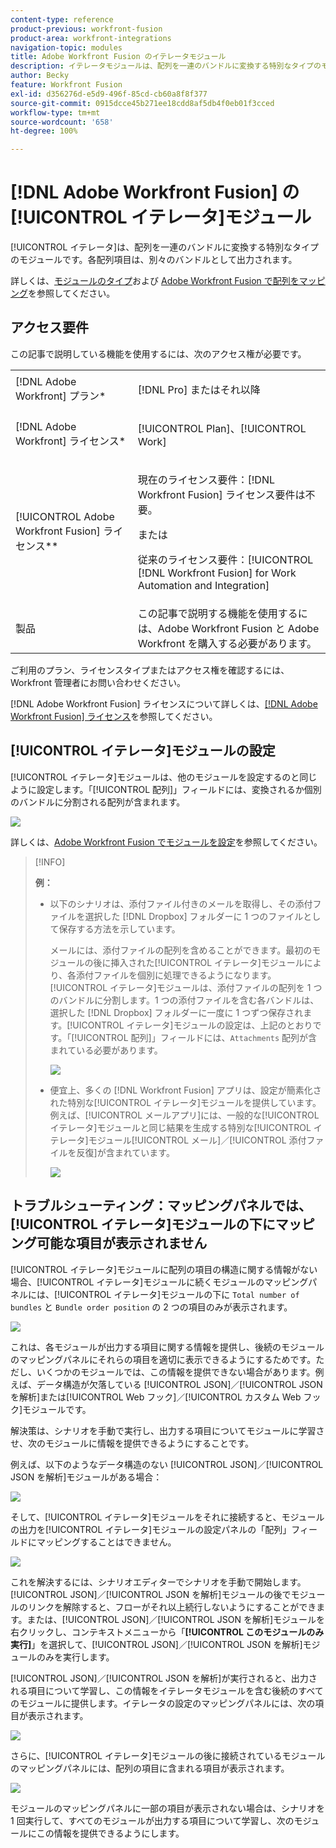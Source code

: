 ```yaml
---
content-type: reference
product-previous: workfront-fusion
product-area: workfront-integrations
navigation-topic: modules
title: Adobe Workfront Fusion のイテレータモジュール
description: イテレータモジュールは、配列を一連のバンドルに変換する特別なタイプのモジュールです。各配列項目は、別々のバンドルとして出力されます。
author: Becky
feature: Workfront Fusion
exl-id: d356276d-e5d9-496f-85cd-cb60a8f8f377
source-git-commit: 0915dcce45b271ee18cdd8af5db4f0eb01f3cced
workflow-type: tm+mt
source-wordcount: '658'
ht-degree: 100%

---
```


# [!DNL Adobe Workfront Fusion] の[!UICONTROL イテレータ]モジュール

[!UICONTROL イテレータ]は、配列を一連のバンドルに変換する特別なタイプのモジュールです。各配列項目は、別々のバンドルとして出力されます。

詳しくは、[モジュールのタイプ](../../workfront-fusion/modules/module-types.md)および [Adobe Workfront Fusion で配列をマッピング](../../workfront-fusion/mapping/map-an-array.md)を参照してください。

## アクセス要件

この記事で説明している機能を使用するには、次のアクセス権が必要です。

<table style="table-layout:auto">
 <col> 
 <col> 
 <tbody> 
  <tr> 
    <td role="rowheader">[!DNL Adobe Workfront] プラン*</td> 
   <td> <p>[!DNL Pro] またはそれ以降</p> </td> 
  </tr> 
  <tr data-mc-conditions=""> 
   <td role="rowheader">[!DNL Adobe Workfront] ライセンス*</td> 
   <td> <p>[!UICONTROL Plan]、[!UICONTROL Work]</p> </td> 
  </tr> 
  <tr> 
   <td role="rowheader">[!UICONTROL Adobe Workfront Fusion] ライセンス**</td> 
   <td>
   <p>現在のライセンス要件：[!DNL Workfront Fusion] ライセンス要件は不要。</p>
   <p>または</p>
   <p>従来のライセンス要件：[!UICONTROL [!DNL Workfront Fusion] for Work Automation and Integration] </p>
   </td> 
  </tr> 
  <tr> 
   <td role="rowheader">製品</td> 
   <td>この記事で説明する機能を使用するには、Adobe Workfront Fusion と Adobe Workfront を購入する必要があります。</td> 
  </tr> 
 </tbody> 
</table>

ご利用のプラン、ライセンスタイプまたはアクセス権を確認するには、Workfront 管理者にお問い合わせください。

[!DNL Adobe Workfront Fusion] ライセンスについて詳しくは、[[!DNL Adobe Workfront Fusion] ライセンス](../../workfront-fusion/get-started/license-automation-vs-integration.md)を参照してください。

## [!UICONTROL イテレータ]モジュールの設定

[!UICONTROL イテレータ]モジュールは、他のモジュールを設定するのと同じように設定します。「[!UICONTROL 配列]」フィールドには、変換されるか個別のバンドルに分割される配列が含まれます。

![](assets/set-up-iterator-350x190.jpg)

詳しくは、[Adobe Workfront Fusion でモジュールを設定](../../workfront-fusion/modules/configure-a-modules-settings.md)を参照してください。

>[!INFO]
>
>**例：**
>
>* 以下のシナリオは、添付ファイル付きのメールを取得し、その添付ファイルを選択した [!DNL Dropbox] フォルダーに 1 つのファイルとして保存する方法を示しています。
>
>   メールには、添付ファイルの配列を含めることができます。最初のモジュールの後に挿入された[!UICONTROL イテレータ]モジュールにより、各添付ファイルを個別に処理できるようになります。[!UICONTROL イテレータ]モジュールは、添付ファイルの配列を 1 つのバンドルに分割します。1 つの添付ファイルを含む各バンドルは、選択した [!DNL Dropbox] フォルダーに一度に 1 つずつ保存されます。[!UICONTROL イテレータ]モジュールの設定は、上記のとおりです。「[!UICONTROL 配列]」フィールドには、`Attachments` 配列が含まれている必要があります。
>
>   ![](assets/attachments-array-350x154.jpg)
>
>* 便宜上、多くの [!DNL Workfront Fusion] アプリは、設定が簡素化された特別な[!UICONTROL イテレータ]モジュールを提供しています。例えば、[!UICONTROL メールアプリ]には、一般的な[!UICONTROL イテレータ]モジュールと同じ結果を生成する特別な[!UICONTROL イテレータ]モジュール[!UICONTROL メール]／[!UICONTROL 添付ファイルを反復]が含まれています。
>
>   ![](assets/specialized-iterators-350x135.jpg)


## トラブルシューティング：マッピングパネルでは、[!UICONTROL イテレータ]モジュールの下にマッピング可能な項目が表示されません

[!UICONTROL イテレータ]モジュールに配列の項目の構造に関する情報がない場合、[!UICONTROL イテレータ]モジュールに続くモジュールのマッピングパネルには、[!UICONTROL イテレータ]モジュールの下に `Total number of bundles` と `Bundle order position` の 2 つの項目のみが表示されます。

![](assets/mapping-panel-doesnt-display-350x147.png)

これは、各モジュールが出力する項目に関する情報を提供し、後続のモジュールのマッピングパネルにそれらの項目を適切に表示できるようにするためです。ただし、いくつかのモジュールでは、この情報を提供できない場合があります。例えば、データ構造が欠落している [!UICONTROL JSON]／[!UICONTROL JSON を解析]または[!UICONTROL  Web フック]／[!UICONTROL カスタム Web フック]モジュールです。

解決策は、シナリオを手動で実行し、出力する項目についてモジュールに学習させ、次のモジュールに情報を提供できるようにすることです。

例えば、以下のようなデータ構造のない [!UICONTROL JSON]／[!UICONTROL JSON を解析]モジュールがある場合：

![](assets/json-parse-json-350x285.png)

そして、[!UICONTROL イテレータ]モジュールをそれに接続すると、モジュールの出力を[!UICONTROL イテレータ]モジュールの設定パネルの「配列」フィールドにマッピングすることはできません。

![](assets/connect-iterator-module-350x146.png)

これを解決するには、シナリオエディターでシナリオを手動で開始します。[!UICONTROL JSON]／[!UICONTROL JSON を解析]モジュールの後でモジュールのリンクを解除すると、フローがそれ以上続行しないようにすることができます。または、[!UICONTROL JSON]／[!UICONTROL JSON を解析]モジュールを右クリックし、コンテキストメニューから「**[!UICONTROL このモジュールのみ実行]**」を選択して、[!UICONTROL JSON]／[!UICONTROL JSON を解析]モジュールのみを実行します。

[!UICONTROL JSON]／[!UICONTROL JSON を解析]が実行されると、出力される項目について学習し、この情報をイテレータモジュールを含む後続のすべてのモジュールに提供します。イテレータの設定のマッピングパネルには、次の項目が表示されます。

![](assets/mapping-panel-displays-items-350x131.png)

さらに、[!UICONTROL イテレータ]モジュールの後に接続されているモジュールのマッピングパネルには、配列の項目に含まれる項目が表示されます。

![](assets/items-contained-in-array-350x156.png)

モジュールのマッピングパネルに一部の項目が表示されない場合は、シナリオを 1 回実行して、すべてのモジュールが出力する項目について学習し、次のモジュールにこの情報を提供できるようにします。
